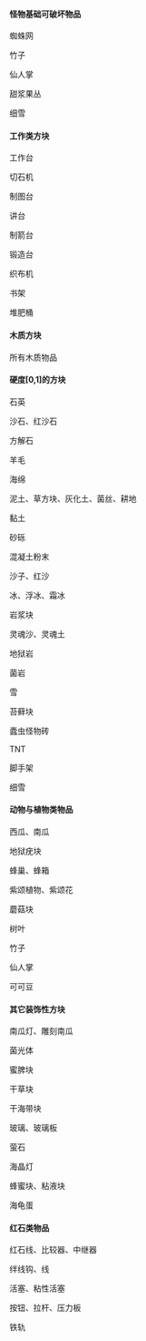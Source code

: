 #### 怪物基础可破坏物品

蜘蛛网

竹子

仙人掌

甜浆果丛

细雪

#### 工作类方块

工作台

切石机

制图台

讲台

制箭台

锻造台

织布机

书架

堆肥桶

#### 木质方块

所有木质物品

#### 硬度[0,1]的方块

石英

沙石、红沙石

方解石

羊毛

海绵

泥土、草方块、灰化土、菌丝、耕地

黏土

砂砾

混凝土粉末

沙子、红沙

冰、浮冰、霜冰

岩浆块

灵魂沙、灵魂土

地狱岩

菌岩

雪

苔藓块

蠹虫怪物砖

TNT

脚手架

细雪

#### 动物与植物类物品

西瓜、南瓜

地狱疣块

蜂巢、蜂箱

紫颂植物、紫颂花

蘑菇块

树叶

竹子

仙人掌

可可豆

#### 其它装饰性方块

南瓜灯、雕刻南瓜

菌光体

蜜脾块

干草块

干海带块

玻璃、玻璃板

萤石

海晶灯

蜂蜜块、粘液块

海龟蛋

#### 红石类物品

红石线、比较器、中继器

绊线钩、线

活塞、粘性活塞

按钮、拉杆、压力板

铁轨
